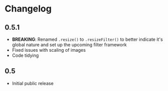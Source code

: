 
# Changelog

## 0.5.1

- **BREAKING**: Renamed `.resize()` to `.resizeFilter()` to better indicate it's global nature and set up the upcoming filter framework
- Fixed issues with scaling of images
- Code tidying

## 0.5

- Initial public release
